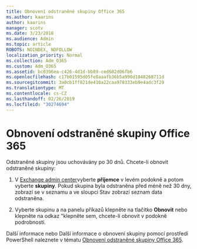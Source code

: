 ```yaml
---
title: Obnovení odstraněné skupiny Office 365
ms.author: kaarins
author: kaarins
manager: scotv
ms.date: 3/23/2018
ms.audience: Admin
ms.topic: article
ROBOTS: NOINDEX, NOFOLLOW
localization_priority: Normal
ms.collection: Adm_O365
ms.custom: Adm_O365
ms.assetid: bc0396ea-c426-4d1d-bb89-ced602d06fb6
ms.openlocfilehash: c17b01595d05fe8aaafb36b5a990d1848268711d
ms.sourcegitcommit: 3a0cb1ff821de410a22caa978333eb9e4adc3f29
ms.translationtype: MT
ms.contentlocale: cs-CZ
ms.lasthandoff: 02/26/2019
ms.locfileid: "30274694"
---
```

# <a name="restore-a-deleted-office-365-group"></a>Obnovení odstraněné skupiny Office 365

Odstraněné skupiny jsou uchovávány po 30 dnů. Chcete-li obnovit odstraněné skupiny:
  
1. V [Exchange admin center](https://outlook.office365.com/ecp/)vyberte **příjemce** v levém podokně a potom vyberte **skupiny**. Pokud skupina byla odstraněna před méně než 30 dny, zobrazí se v seznamu a ve sloupci Stav zobrazí seznam data odstraněna.
    
2. Vyberte skupinu a na panelu příkazů klepněte na tlačítko **Obnovit** nebo klepněte na odkaz "klepněte sem, chcete-li obnovit v podokně podrobností. 
    
Další informace nebo Další informace o obnovení skupiny pomocí prostředí PowerShell naleznete v tématu [Obnovení odstraněné skupiny Office 365](https://go.microsoft.com/fwlink/?linkid=867802).
  

